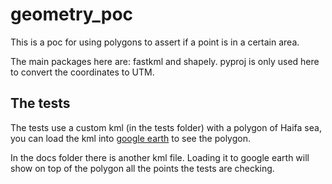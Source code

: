 # geometry_poc
This is a poc for using polygons to assert if a point is in a certain area.

The main packages here are: fastkml and shapely. pyproj is only used here to convert the coordinates to UTM.

## The tests
The tests use a custom kml (in the tests folder) with a polygon of Haifa sea, you can load the kml into [google earth](https://earth.google.com/web/) to see the polygon.

In the docs folder there is another kml file. Loading it to google earth will show on top of the polygon all the points the tests are checking.
